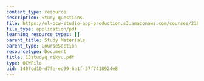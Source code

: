 ```yaml
---
content_type: resource
description: Study questions.
file: https://ol-ocw-studio-app-production.s3.amazonaws.com/courses/21h-522-japan-in-the-age-of-the-samurai-history-and-film-fall-2006/1407cd10d7feed996a1f37f7418924e8_13studyq_rikyu.pdf
file_type: application/pdf
learning_resource_types: []
parent_title: Study Materials
parent_type: CourseSection
resourcetype: Document
title: 13studyq_rikyu.pdf
type: OCWFile
uid: 1407cd10-d7fe-ed99-6a1f-37f7418924e8
---
```

